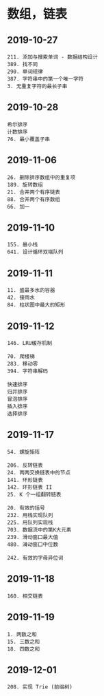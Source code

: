 # 数组，链表

## 2019-10-27

```
211. 添加与搜索单词 - 数据结构设计
389. 找不同
290. 单词规律
387. 字符串中的第一个唯一字符
3. 无重复字符的最长子串
```

## 2019-10-28

```
希尔排序
计数排序
76. 最小覆盖子串
```

## 2019-11-06

```
26. 删除排序数组中的重复项
189. 旋转数组
21. 合并两个有序链表
88. 合并两个有序数组
66. 加一
```

## 2019-11-10

```
155. 最小栈
641. 设计循环双端队列
```

## 2019-11-11

```
11. 盛最多水的容器
42. 接雨水
84. 柱状图中最大的矩形
```

## 2019-11-12

```
146. LRU缓存机制
```

```
70. 爬楼梯
283. 移动零
394. 字符串解码
```

```
快速排序
归并排序
冒泡排序
插入排序
选择排序
```

## 2019-11-17

```
54. 螺旋矩阵
```

```
206. 反转链表
24. 两两交换链表中的节点
141. 环形链表
142. 环形链表 II
25. K 个一组翻转链表
```

```
20. 有效的括号
232. 用栈实现队列
225. 用队列实现栈
703. 数据流中的第K大元素
239. 滑动窗口最大值
480. 滑动窗口中位数
```

```
242. 有效的字母异位词
```

## 2019-11-18

```
160. 相交链表
```

## 2019-11-19

```
1. 两数之和
15. 三数之和
18. 四数之和
```

## 2019-12-01

```
208. 实现 Trie (前缀树)
```
